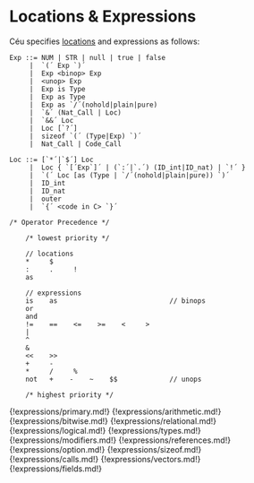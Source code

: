 # Locations & Expressions

Céu specifies [locations](../storage_classes/#locations) and expressions as
follows:

```ceu
Exp ::= NUM | STR | null | true | false
     |  `(´ Exp `)´
     |  Exp <binop> Exp
     |  <unop> Exp
     |  Exp is Type
     |  Exp as Type
     |  Exp as `/´(nohold|plain|pure)
     |  `&´ (Nat_Call | Loc)
     |  `&&´ Loc
     |  Loc [`?´]
     |  sizeof `(´ (Type|Exp) `)´
     |  Nat_Call | Code_Call

Loc ::= [`*´|`$´] Loc
     |  Loc { `[´Exp`]´ | (`:´|`.´) (ID_int|ID_nat) | `!´ }
     |  `(´ Loc [as (Type | `/´(nohold|plain|pure)) `)´
     |  ID_int
     |  ID_nat
     |  outer
     |  `{´ <code in C> `}´

/* Operator Precedence */

    /* lowest priority */

    // locations
    *     $
    :     .     !
    as

    // expressions
    is    as                            // binops
    or
    and
    !=    ==    <=    >=    <     >
    |
    ^
    &
    <<    >>
    +     -
    *     /     %
    not   +    -    ~    $$             // unops

    /* highest priority */
```

{!expressions/primary.md!}
{!expressions/arithmetic.md!}
{!expressions/bitwise.md!}
{!expressions/relational.md!}
{!expressions/logical.md!}
{!expressions/types.md!}
{!expressions/modifiers.md!}
{!expressions/references.md!}
{!expressions/option.md!}
{!expressions/sizeof.md!}
{!expressions/calls.md!}
{!expressions/vectors.md!}
{!expressions/fields.md!}

